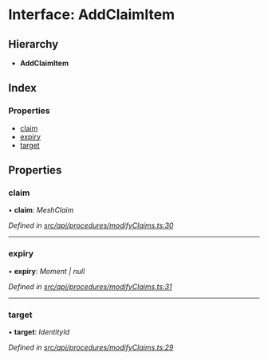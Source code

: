 # Interface: AddClaimItem

## Hierarchy

* **AddClaimItem**

## Index

### Properties

* [claim](addclaimitem.md#claim)
* [expiry](addclaimitem.md#expiry)
* [target](addclaimitem.md#target)

## Properties

###  claim

• **claim**: *MeshClaim*

*Defined in [src/api/procedures/modifyClaims.ts:30](https://github.com/PolymathNetwork/polymesh-sdk/blob/4b9adaf/src/api/procedures/modifyClaims.ts#L30)*

___

###  expiry

• **expiry**: *Moment | null*

*Defined in [src/api/procedures/modifyClaims.ts:31](https://github.com/PolymathNetwork/polymesh-sdk/blob/4b9adaf/src/api/procedures/modifyClaims.ts#L31)*

___

###  target

• **target**: *IdentityId*

*Defined in [src/api/procedures/modifyClaims.ts:29](https://github.com/PolymathNetwork/polymesh-sdk/blob/4b9adaf/src/api/procedures/modifyClaims.ts#L29)*
